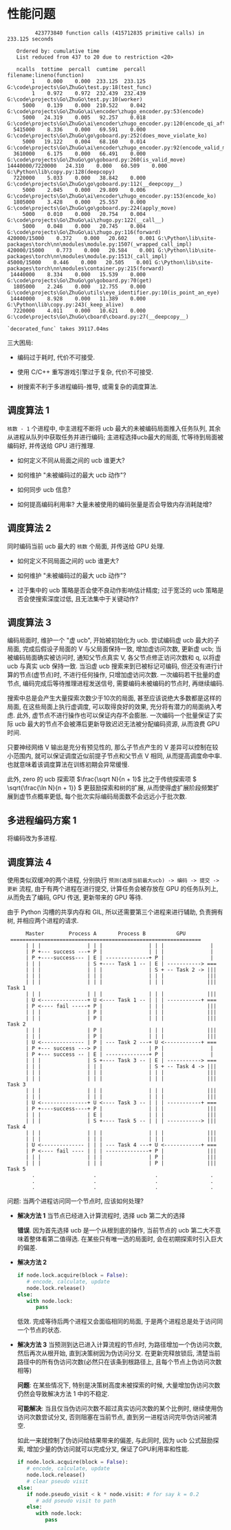 # 性能问题

```prof
         423773840 function calls (415712835 primitive calls) in 233.125 seconds

   Ordered by: cumulative time
   List reduced from 437 to 20 due to restriction <20>

   ncalls  tottime  percall  cumtime  percall filename:lineno(function)
        1    0.000    0.000  233.125  233.125 G:\code\projects\Go\ZhuGo\test.py:18(test_func)
        1    0.972    0.972  232.439  232.439 G:\code\projects\Go\ZhuGo\test.py:10(worker)
     5000    0.139    0.000  210.522    0.042 G:\code\projects\Go\ZhuGo\ai\encoder\zhugo_encoder.py:53(encode)
     5000   24.319    0.005   92.257    0.018 G:\code\projects\Go\ZhuGo\ai\encoder\zhugo_encoder.py:120(encode_qi_after_play)
  5415000    8.336    0.000   69.591    0.000 G:\code\projects\Go\ZhuGo\go\goboard.py:252(does_move_violate_ko)
     5000   19.122    0.004   68.160    0.014 G:\code\projects\Go\ZhuGo\ai\encoder\zhugo_encoder.py:92(encode_valid_move)
  3610000    6.175    0.000   66.491    0.000 G:\code\projects\Go\ZhuGo\go\goboard.py:260(is_valid_move)
14440000/7220000   24.310    0.000   60.509    0.000 G:\Python\lib\copy.py:128(deepcopy)
  7220000    5.033    0.000   38.842    0.000 G:\code\projects\Go\ZhuGo\go\goboard.py:112(__deepcopy__)
     5000    2.045    0.000   29.809    0.006 G:\code\projects\Go\ZhuGo\ai\encoder\zhugo_encoder.py:153(encode_ko)
  1805000    3.428    0.000   25.557    0.000 G:\code\projects\Go\ZhuGo\go\goboard.py:224(apply_move)
     5000    0.010    0.000   20.754    0.004 G:\code\projects\Go\ZhuGo\ai\zhugo.py:122(__call__)
     5000    0.048    0.000   20.745    0.004 G:\code\projects\Go\ZhuGo\ai\zhugo.py:116(forward)
420000/15000    0.372    0.000   20.602    0.001 G:\Python\lib\site-packages\torch\nn\modules\module.py:1507(_wrapped_call_impl)
420000/15000    0.773    0.000   20.584    0.001 G:\Python\lib\site-packages\torch\nn\modules\module.py:1513(_call_impl)
45000/15000    0.446    0.000   20.505    0.001 G:\Python\lib\site-packages\torch\nn\modules\container.py:215(forward)
 14440000    8.334    0.000   15.539    0.000 G:\code\projects\Go\ZhuGo\go\goboard.py:70(get)
  1805000    2.246    0.000   12.755    0.000 G:\code\projects\Go\ZhuGo\utils\eye_identifier.py:10(is_point_an_eye)
 14440000    8.928    0.000   11.389    0.000 G:\Python\lib\copy.py:243(_keep_alive)
  7220000    4.011    0.000   10.621    0.000 G:\code\projects\Go\ZhuGo\cboard\cboard.py:27(__deepcopy__)

`decorated_func` takes 39117.04ms
```

三大困局:

* 编码过于耗时, 代价不可接受.

* 使用 C/C++ 重写游戏引擎过于复杂, 代价不可接受.

* 树搜索不利于多进程编码-推导, 或需复杂的调度算法.

## 调度算法 1

`核数 - 1` 个进程中, 中主进程不断将 ucb 最大的未被编码局面推入任务队列, 其余从进程从队列中获取任务并进行编码; 主进程选择ucb最大的局面, 忙等待到局面被编码好, 并传送给 GPU 进行推理.

* 如何定义不同从局面之间的 ucb 谁更大?

* 如何维护 "未被编码过的最大 ucb 动作"?

* 如何同步 ucb 信息?

* 如何提高编码利用率? 大量未被使用的编码张量是否会导致内存消耗陡增?

## 调度算法 2

同时编码当前 ucb 最大的 `核数` 个局面, 并传送给 GPU 处理.

* 如何定义不同局面之间的 ucb 谁更大?

* 如何维护 "未被编码过的最大 ucb 动作"?

* 过于集中的 ucb 策略是否会使不良动作影响估计精度; 过于宽泛的 ucb 策略是否会使搜索深度过低, 且无法集中于关键动作?

## 调度算法 3

编码局面时, 维护一个 "虚 ucb", 开始被初始化为 ucb. 尝试编码虚 ucb 最大的子局面, 完成后假设子局面的 V 与父局面保持一致, 增加虚访问次数, 更新虚 ucb; 当被编码局面确实被访问时, 通知父节点真实 V, 各父节点修正访问次数和 q,  以将虚 ucb 与真实 ucb 保持一致. 当沿虚 ucb 搜索来到已被标记可编码, 但还没有进行计算的节点(虚节点)时, 不进行任何操作, 只增加虚访问次数. 一次编码若干批量的虚节点, 编码完成后等待推理进程发送信号, 需要编码未被编码的节点时, 再继续编码.

搜索中总是会产生大量探索次数少于10次的局面, 甚至应该说绝大多数都是这样的局面, 在这些局面上执行虚调度, 可以取得良好的效果, 充分将有潜力的局面纳入考虑. 此外, 虚节点不进行操作也可以保证内存不会膨胀. 一次编码一个批量保证了实际 ucb 最大的节点不会被滞后更新导致迟迟无法被分配编码资源, 从而浪费 GPU 时间.

只要神经网络 V 输出是充分有预见性的, 那么子节点产生的 V 差异可以控制在较小范围内, 就可以保证调度近似前提子节点和父节点 V 相同, 从而提高调度命中率. 也就意味着该调度算法在训练初期会异常缓慢.

此外, zero 的 ucb 探索项 $\frac{\sqrt N}{n + 1}$ 比之于传统探索项 $ \sqrt{\frac{\ln N}{n + 1}} $ 更鼓励探索和树的扩展, 从而使得虚扩展阶段频繁扩展到虚节点概率更低, 每个批次实际编码局面数不会远远小于批次数.

## 多进程编码方案 1

将编码改为多进程.

## 调度算法 4

使用类似双缓冲的两个进程, 分别执行 `预测(选择当前最大ucb) -> 编码 -> 提交 -> 更新` 流程, 由于有两个进程在进行提交, 计算任务会被存放在 GPU 的任务队列上, 从而免去了编码, GPU 传送, 更新带来的 GPU 等待.

由于 Python 沟槽的共享内存和 GIL, 所以还需要第三个进程来进行辅助, 负责拥有树, 并相应两个进程的请求.

```text
      Master        Process A       Process B          GPU
 ==============================================================
      | | |               | | |               | | |               |
      | P +--- success ---+ P |               | | |               |
      | P +----success--- | E | --------------+ P |               |
      | | |               | S +---- Task 1 -- | E | -----------> ===
      | | |               | | |               | S + -- Task 2 -> |||
      | | |               | | |               | | |              |||
      | | |               | | |               | | |              ||| Task 1
      | | |               | | |               | | |              |||
      | U <---------------+ U <---- Task 1 -- | | | -----------+ ===
      | P <---- fail -----+ P |               | | |              |||
      | | |               | P |               | | |              |||
      | | |               | P |               | | |              ||| Task 2
      | | |               | P |               | | |              |||
      | | |               | P |               | | |              |||
      | U <-------------- | P | --- Task 2 ---+ U <------------+ ===
      | P +--- success ---> P |               | P |               |
      | P +--- success -- | E | --------------+ P |               |
      | | |               | S +---- Task 3 -- | E | -----------> ===
      | | |               | | |               | S + -- Task 4 -> |||
      | | |               | | |               | | |              |||
      | | |               | | |               | | |              ||| Task 3
      | | |               | | |               | | |              |||
      | | |               | | |               | | |              |||
      | U <---------------+ U <---- Task 3 -- | | | -----------+ ===
      | P +----success----+ P |               | | |              |||
      | | |               | E |               | | |              |||
      | | |               | S +---- Task 5 -- | | | -----------> ||| Task 4
      | | |               | | |               | | |              |||
      | | |               | | |               | | |              |||
      | U <-------------- | | | --- Task 4 ---+ U <------------+ ===
      | P <---- fail ---- | | | --------------+ P |              |||
      | | |               | | |               | P |              |||
      | | |               | | |               | P |              ||| Task 5
        .                   .                   .                 .
        .                   .                   .                 .
        .                   .                   .                 .
```

问题: 当两个进程访问同一个节点时, 应该如何处理?

* **解决方法 1**
   当节点已经进入计算流程时, 选择 ucb 第二大的选择

   **错误**. 因为首先选择 ucb 是一个从根到底的操作, 当前节点的 ucb 第二大不意味着整体看第二值得选. 在某些只有唯一选的局面时, 会在初期探索时引入巨大的偏差.

* **解决方法 2**

   ```python
   if node.lock.acquire(block = False):
      # encode, calculate, update
      node.lock.release()
   else:
      with node.lock:
         pass
   ```

   低效. 完成等待后两个进程又会面临相同的局面, 于是两个进程总是处于访问同一个节点的状态.

* **解决方法 3**
   当预测到达已进入计算流程的节点时, 为路径增加一个伪访问次数, 然后再次从根开始, 直到决策树因为伪访问分叉. 在更新完释放锁后, 清楚当前路径中的所有伪访问次数(必然只在该条到根路径上, 且每个节点上伪访问次数相等)

   **问题**: 在某些情况下, 特别是决策树高度未被探索的时候, 大量增加伪访问次数仍然会导致解决方法 1 中的不稳定.

   **可能解决**: 当且仅当伪访问次数不超过真实访问次数的某个比例时, 继续使用伪访问次数尝试分叉, 否则阻塞在当前节点, 直到另一进程访问完毕伪访问被清空.

   如此一来就控制了伪访问给结果带来的偏差, 与此同时, 因为 ucb 公式鼓励探索, 增加少量的伪访问就可以完成分叉, 保证了GPU利用率和性能.

   ```python
   if node.lock.acquire(block = False):
      # encode, calculate, update
      node.lock.release()
      # clear pseudo visit
   else:
      if node.pseudo_visit < k * node.visit: # for say k = 0.2
         # add pseudo visit to path
      else:
         with node.lock:
            pass
   ```
